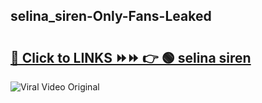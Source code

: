 
 ## selina_siren-Only-Fans-Leaked

# <h2><a href="https://clipsfans.com/selina_siren&ref=git">🔗 Click to LINKS ⏩⏩ 👉 🟢 selina siren </a></h2>

<a href="https://clipsfans.com/selina_siren&ref=git" rel="nofollow" data-target="animated-image.originalLink"><img src="https://i.ibb.co.com/xMMVF88/686577567.gif" alt="Viral Video Original" style="max-width: 100%; display: inline-block;" data-target="animated-image.originalImage"></a>
